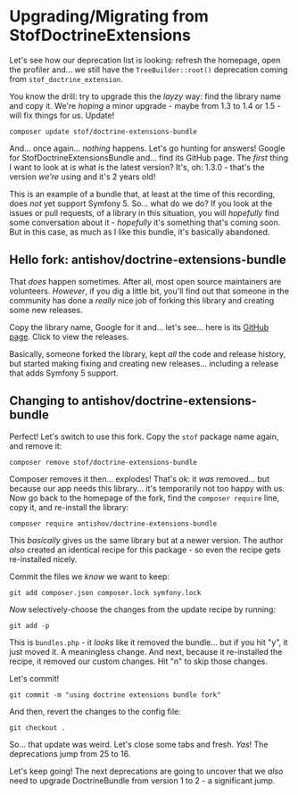 # Upgrading/Migrating from StofDoctrineExtensions

Let's see how our deprecation list is looking: refresh the homepage, open the
profiler and... we still have the `TreeBuilder::root()` deprecation coming from
`stof_doctrine_extension`.

You know the drill: try to upgrade this the *layzy* way: find the library name
and copy it. We're *hoping* a minor upgrade - maybe from 1.3 to 1.4 or 1.5 - will
fix things for us. Update!

```terminal
composer update stof/doctrine-extensions-bundle
```

And... once again... *nothing* happens. Let's go hunting for answers! Google
for StofDoctrineExtensionsBundle and... find its GitHub page. The *first* thing
I want to look at is what is the latest version? It's, oh: 1.3.0 - that's the
version *we're* using and it's 2 years old!

This is an example of a bundle that, at least at the time of this recording, does
*not* yet support Symfony 5. So... what do we do? If you look at the issues or
pull requests, of a library in this situation, you will *hopefully* find some
conversation about it - *hopefully* it's something that's coming soon. But in
this case, as much as I like this bundle, it's basically abandoned.

## Hello fork: antishov/doctrine-extensions-bundle

That *does* happen sometimes. After all, most open source maintainers are volunteers.
*However*, if you dig a little bit, you'll find out that someone in the community
has done a *really* nice job of forking this library and creating some new releases.

Copy the library name, Google for it and... let's see... here is its
[GitHub page](https://github.com/antishov/StofDoctrineExtensionsBundle). Click
to view the releases.

Basically, someone forked the library, kept *all* the code and release history,
but started making fixing and creating new releases... including a release that
adds Symfony 5 support.

## Changing to antishov/doctrine-extensions-bundle

Perfect! Let's switch to use this fork. Copy the `stof` package name again, and
remove it:

```terminal
composer remove stof/doctrine-extensions-bundle
```

Composer removes it then... explodes! That's ok: it *was* removed... but because
our app needs this library... it's temporarily not too happy with us. Now go
back to the homepage of the fork, find the `composer require` line, copy it,
and re-install the library:

```terminal
composer require antishov/doctrine-extensions-bundle
```

This *basically* gives us the same library but at a newer version. The author
*also* created an identical recipe for this package - so even the recipe gets
re-installed nicely.

Commit the files we *know* we want to keep:

```terminal
git add composer.json composer.lock symfony.lock
```

*Now* selectively-choose the changes from the update recipe by running:

```terminal
git add -p
```

This is `bundles.php` - it *looks* like it removed the bundle... but if you hit
"y", it just moved it. A meaningless change. And next, because it re-installed
the recipe, it removed our custom changes. Hit "n" to skip those changes.

Let's commit!

```terminal
git commit -m "using doctrine extensions bundle fork"
```

And then, revert the changes to the config file:

```terminal
git checkout .
```

So... that update was weird. Let's close some tabs and fresh. *Yas*! The deprecations
jump from 25 to 16.

Let's keep going! The next deprecations are going to uncover that we *also* need
to upgrade DoctrineBundle from version 1 to 2 - a significant jump.
